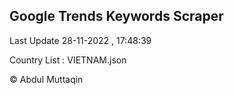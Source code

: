 

## Google Trends Keywords Scraper 
 
Last Update 28-11-2022 , 17:48:39

Country List :
VIETNAM.json



© Abdul Muttaqin 
